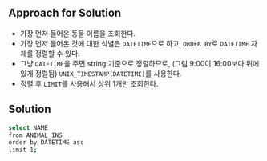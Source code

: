 ## Approach for Solution
- 가장 먼저 들어온 동물 이름을 조회한다.
- 가장 먼저 들어온 것에 대한 식별은 `DATETIME`으로 하고, `ORDER BY`로 `DATETIME` 자체를 정렬할 수 있다.
- 그냥 `DATETIME`을 주면 string 기준으로 정렬하므로, (그럼 9:00이 16:00보다 뒤에 있게 정렬됨) `UNIX_TIMESTAMP(DATETIME)`를 사용한다.
- 정렬 후 `LIMIT`를 사용해서 상위 1개만 조회한다.

## Solution
```bash
select NAME 
from ANIMAL_INS 
order by DATETIME asc 
limit 1;
```
